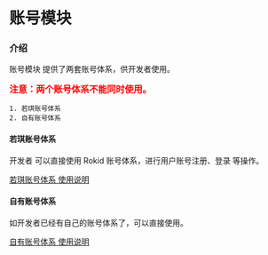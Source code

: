 # 账号模块

### 介绍

账号模块 提供了两套账号体系，供开发者使用。

**<font color=red size=3>注意：两个账号体系不能同时使用。</font>**

    1. 若琪账号体系
    2. 自有账号体系

#### 若琪账号体系

开发者 可以直接使用 Rokid 账号体系，进行用户账号注册、登录 等操作。

[若琪账号体系 使用说明](/resource/31_rokid_login.html)
    
#### 自有账号体系

如开发者已经有自己的账号体系了，可以直接使用。

[自有账号体系 使用说明](/resource//32_thirdparty_login.html)
    
    


